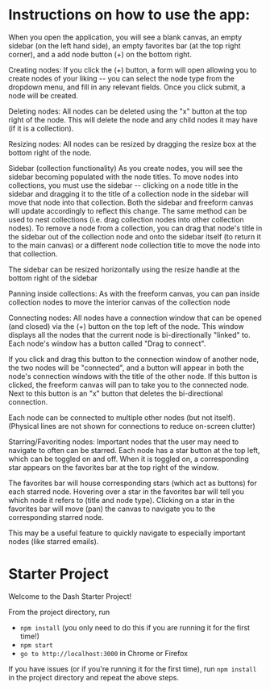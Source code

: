 # Instructions on how to use the app:

When you open the application, you will see a blank canvas, an empty sidebar (on the left hand side), an empty favorites bar (at the top right corner), and a add node button (+) on the bottom right.

Creating nodes:
If you click the (+) button, a form will open allowing you to create nodes of your liking -- you can select the node type from the dropdown menu, and fill in any relevant fields. Once you click submit, a node will be created. 

Deleting nodes:
All nodes can be deleted using the "x" button at the top right of the node. This will delete the node and any child nodes it may have (if it is a collection).

Resizing nodes:
All nodes can be resized by dragging the resize box at the bottom right of the node.

Sidebar (collection functionality)
As you create nodes, you will see the sidebar becoming populated with the node titles.
To move nodes into collections, you must use the sidebar -- clicking on a node title in the sidebar and dragging it to the title of a collection node in the sidebar will move that node into that collection. Both the sidebar and freeform canvas will update accordingly to reflect this change. The same method can be used to nest collections (i.e. drag collection nodes into other collection nodes). To remove a node from a collection, you can drag that node's title in the sidebar out of the collection node and onto the sidebar itself (to return it to the main canvas) or a different node collection title to move the node into that collection.

The sidebar can be resized horizontally using the resize handle at the bottom right of the sidebar

Panning inside collections:
As with the freeform canvas, you can pan inside collection nodes to move the interior canvas of the collection node

Connecting nodes:
All nodes have a connection window that can be opened (and closed) via the (+) button on the top left of the node. This window displays all the nodes that the current node is bi-directionally "linked" to. Each node's window has a button called "Drag to connect".

If you click and drag this button to the connection window of another node, the two nodes will be "connected", and a button will appear in both the node's connection windows with the title of the other node. If this button is clicked, the freeform canvas will pan to take you to the connected node. Next to this button is an "x" button that deletes the bi-directional connection. 

Each node can be connected to multiple other nodes (but not itself). (Physical lines are not shown for connections to reduce on-screen clutter)


Starring/Favoriting nodes:
Important nodes that the user may need to navigate to often can be starred. Each node has a star button at the top left, which can be toggled on and off. When it is toggled on, a corresponding star appears on the favorites bar at the top right of the window. 

The favorites bar will house corresponding stars (which act as buttons) for each starred node. Hovering over a star in the favorites bar will tell you which node it refers to (title and node type). Clicking on a star in the favorites bar will move (pan) the canvas to navigate you to the corresponding starred node. 

This may be a useful feature to quickly navigate to especially important nodes (like starred emails).




# Starter Project

Welcome to the Dash Starter Project!

From the project directory, run
* `npm install` (you only need to do this if you are running it for the first time!)
* `npm start`
* `go to http://localhost:3000` in Chrome or Firefox

If you have issues (or if you're running it for the first time), run `npm install` in the project directory and repeat the above steps.